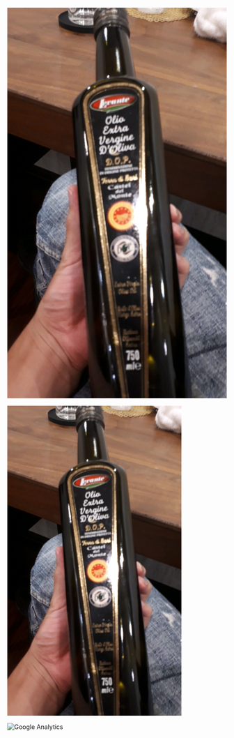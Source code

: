 ![takagotch](https://github.com/takagotch/takagotch/blob/master/v4mJFCT.jpg)

<img src="v4mJFCT.jpg" width="400">

![Google Analytics](https://www.google-analytics.com/collect?v=1&tid=UA-174694405-1&cid=555&t=pageview&ec=repo&ea=open&dp=%2F&dt=%2F)
